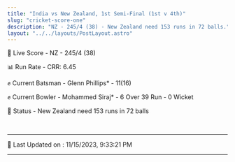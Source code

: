```yaml
---
title: "India vs New Zealand, 1st Semi-Final (1st v 4th)"
slug: "cricket-score-one"
description: "NZ - 245/4 (38) - New Zealand need 153 runs in 72 balls."
layout: "../../layouts/PostLayout.astro"
---
```


🔴 Live Score - NZ - 245/4 (38)  

📊 Run Rate - CRR: 6.45  

✊ Current Batsman - Glenn Phillips* - 11(16)  

✊ Current Bowler - Mohammed Siraj* - 6 Over 39 Run - 0 Wicket  

📑 Status - New Zealand need 153 runs in 72 balls

<br />

***

📝 Last Updated on : 11/15/2023, 9:33:21 PM

***

